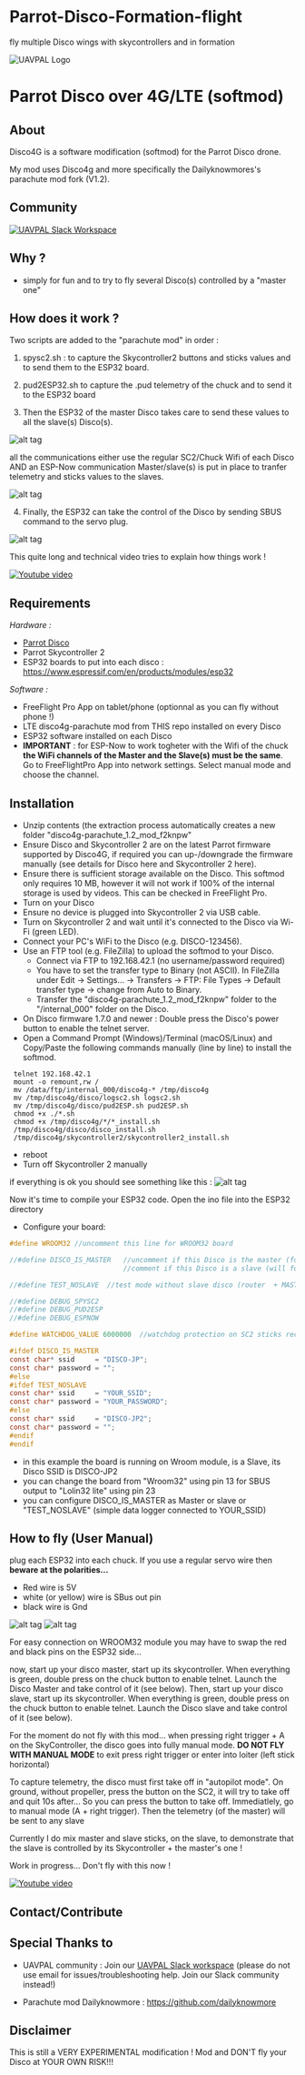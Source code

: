 # Parrot-Disco-Formation-flight
fly multiple Disco wings with skycontrollers and in formation

<a name="top">![UAVPAL Logo](https://uavpal.com/img/uavpal-logo-cut-461px.png)</a>
# Parrot Disco over 4G/LTE (softmod)

## About
Disco4G is a software modification (softmod) for the Parrot Disco drone. 

My mod uses Disco4g and more specifically the Dailyknowmores's parachute mod fork (V1.2). 



## Community
[![UAVPAL Slack Workspace](https://uavpal.com/img/slack.png)](https://uavpal.com/slack)


## Why ?
- simply for fun and to try to fly several Disco(s) controlled by a "master one"

## How does it work ?
Two scripts are added to the "parachute mod" in order :
1) spysc2.sh : to capture the Skycontroller2 buttons and sticks values and to send them to the ESP32 board.
2) pud2ESP32.sh  to capture the .pud telemetry of the chuck and to send it to the ESP32 board

3) Then the ESP32 of the master Disco takes care to send these values to all the slave(s) Disco(s).



![alt tag](https://user-images.githubusercontent.com/31324055/130589754-dc2da2e0-f366-434d-aad8-24c96b2bab09.png)

all the communications either use the regular SC2/Chuck Wifi of each Disco AND an ESP-Now communication Master/slave(s) is put in place to tranfer telemetry and sticks values to the slaves.

![alt tag](https://user-images.githubusercontent.com/31324055/130593977-acc94515-f512-46ca-b4f2-8be1f4e9244f.png)

4) Finally, the ESP32 can take the control of the Disco by sending SBUS command to the servo plug.

![alt tag](https://user-images.githubusercontent.com/31324055/130594409-b91f91dd-b71b-4440-a797-20d06bb220e1.png)


This quite long and technical video tries to explain how things work !

[![Youtube video](https://user-images.githubusercontent.com/31324055/130919196-f50ac59a-359b-44cf-b96b-cc61b080cfc7.png)](https://www.youtube.com/watch?v=ChHpNSgCJQM8)




## Requirements
*Hardware :*
- [Parrot Disco](https://www.parrot.com/us/drones/parrot-disco) 
- Parrot Skycontroller 2 
- ESP32 boards to put into each disco : https://www.espressif.com/en/products/modules/esp32

*Software :*
- FreeFlight Pro App on tablet/phone (optionnal as you can fly without phone !)
- LTE disco4g-parachute mod from THIS repo installed on every Disco
- ESP32 software installed on each Disco
- **IMPORTANT** : for ESP-Now to work togheter with the Wifi of the chuck **the WiFi channels of the Master and the Slave(s) must be the same**. Go to FreeFlightPro App into network settings. Select manual mode and choose the channel.

## Installation

- Unzip contents (the extraction process automatically creates a new folder "disco4g-parachute_1.2_mod_f2knpw"
- Ensure Disco and Skycontroller 2 are on the latest Parrot firmware supported by Disco4G, if required you can up-/downgrade the firmware manually (see details for Disco here and Skycontroller 2 here).
- Ensure there is sufficient storage available on the Disco. This softmod only requires 10 MB, however it will not work if 100% of the internal storage is used by videos. This can be checked in FreeFlight Pro.
- Turn on your Disco
- Ensure no device is plugged into Skycontroller 2 via USB cable.
- Turn on Skycontroller 2 and wait until it's connected to the Disco via Wi-Fi (green LED).
- Connect your PC's WiFi to the Disco (e.g. DISCO-123456).
- Use an FTP tool (e.g. FileZilla) to upload the softmod to your Disco.
  - Connect via FTP to 192.168.42.1 (no username/password required)
  - You have to set the transfer type to Binary (not ASCII). In FileZilla under Edit → Settings... → Transfers → FTP: File Types → Default transfer type → change from Auto to Binary.
  - Transfer the "disco4g-parachute_1.2_mod_f2knpw" folder to the "/internal_000" folder on the Disco.
- On Disco firmware 1.7.0 and newer : Double press the Disco's power button to enable the telnet server.
- Open a Command Prompt (Windows)/Terminal (macOS/Linux) and Copy/Paste the following commands manually (line by line) to install the softmod.
 ``` 
  telnet 192.168.42.1 
  mount -o remount,rw /
  mv /data/ftp/internal_000/disco4g-* /tmp/disco4g
  mv /tmp/disco4g/disco/logsc2.sh logsc2.sh
  mv /tmp/disco4g/disco/pud2ESP.sh pud2ESP.sh
  chmod +x ./*.sh
  chmod +x /tmp/disco4g/*/*_install.sh
  /tmp/disco4g/disco/disco_install.sh
  /tmp/disco4g/skycontroller2/skycontroller2_install.sh
  ```
- reboot
- Turn off Skycontroller 2 manually

if everything is ok you should see something like this :
![alt tag](https://user-images.githubusercontent.com/31324055/130605174-70636e3d-c44f-495c-85f4-29d3393018de.png)

Now it's time to compile your ESP32 code. Open the ino file into the ESP32 directory
- Configure your board:

```C
#define WROOM32 //uncomment this line for WROOM32 board

//#define DISCO_IS_MASTER 	//uncomment if this Disco is the master (followMe)
							//comment if this Disco is a slave (will follow the Master)

//#define TEST_NOSLAVE  //test mode without slave disco (router  + MASTER + ESPNOW) (comment also DISCO_IS_MASTER)

//#define DEBUG_SPYSC2
//#define DEBUG_PUD2ESP
//#define DEBUG_ESPNOW

#define WATCHDOG_VALUE 6000000  //watchdog protection on SC2 sticks reception expressed in ms

#ifdef DISCO_IS_MASTER
const char* ssid     = "DISCO-JP";
const char* password = "";
#else
#ifdef TEST_NOSLAVE
const char* ssid     = "YOUR_SSID";
const char* password = "YOUR_PASSWORD";
#else
const char* ssid     = "DISCO-JP2";
const char* password = "";
#endif
#endif
```

- in this example the board is running on Wroom module, is  a Slave, its Disco SSID is DISCO-JP2
- you can change the board from "Wroom32" using pin 13 for SBUS output to "Lolin32 lite" using pin 23
- you can configure DISCO_IS_MASTER as Master or slave or "TEST_NOSLAVE" (simple data logger connected to YOUR_SSID)



## How to fly  (User Manual)
plug each ESP32 into each chuck. If you use a regular servo wire then **beware at the polarities...**
- Red wire is 5V
- white (or yellow) wire is SBus out pin
- black wire is Gnd

![alt tag](https://user-images.githubusercontent.com/31324055/130612221-cafb50f8-abfd-4096-9ad7-987a0ff1a66d.png)
![alt tag](https://user-images.githubusercontent.com/31324055/130612826-c2084de8-428c-41df-bc2e-31286539a0f7.png)

For easy connection on WROOM32 module you may have to swap the red and black pins on the ESP32 side...

now, start up your disco master, start up its skycontroller. When everything is green, double press on the chuck button to enable telnet.
Launch the Disco Master and take control of it (see below).
Then, start up your disco slave, start up its skycontroller. When everything is green, double press on the chuck button to enable telnet.
Launch the Disco slave and take control of it (see below).

For the moment do not fly with this mod... when pressing right trigger + A on the SkyController, the disco goes into fully manual mode.
**DO NOT FLY WITH MANUAL MODE**
to exit  press right trigger or enter into loiter (left stick horizontal)

To capture telemetry, the disco must first take off in "autopilot mode". On ground, without propeller, press the button on the SC2, it will try to take off and quit 10s after...
So you can press the button to take off. Immediatlely, go to manual mode (A + right trigger). Then the telemetry (of the master) will be sent to any slave

Currently I do mix master and slave sticks, on the slave, to demonstrate that the slave is controlled by its Skycontroller + the master's one !

Work in progress... Don't fly with this now !


[![Youtube video](https://user-images.githubusercontent.com/31324055/130829759-a00961b5-5282-4027-9bcf-3817e4336374.png)](https://www.youtube.com/watch?v=vNzbKqds0i8)

## Contact/Contribute


## Special Thanks to
- UAVPAL community :
Join our [UAVPAL Slack workspace](https://uavpal.com/slack) 
(please do not use email for issues/troubleshooting help. Join our Slack community instead!)

- Parachute mod Dailyknowmore : https://github.com/dailyknowmore

## Disclaimer
This is still a VERY EXPERIMENTAL modification ! Mod and DON'T fly your Disco at YOUR OWN RISK!!!
